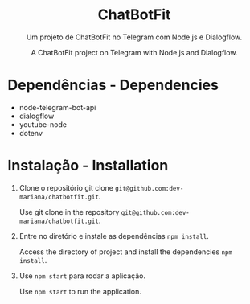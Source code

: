 # <h1 align="center">ChatBotFit</h1>

<p align="center">Um projeto de ChatBotFit no Telegram com Node.js e Dialogflow.</p>

<p align="center">A ChatBotFit project on Telegram with Node.js and Dialogflow.</p>

# <h1>Dependências - Dependencies</h1>

* node-telegram-bot-api
* dialogflow
* youtube-node
* dotenv

# <h1>Instalação - Installation</h1>

1. Clone o repositório git clone `git@github.com:dev-mariana/chatbotfit.git`. 

   Use git clone in the repository `git@github.com:dev-mariana/chatbotfit.git`.
  
2. Entre no diretório e instale as dependências `npm install`.

   Access the directory of project and install the dependencies `npm install`.
   
3. Use `npm start` para rodar a aplicação.

   Use `npm start` to run the application.
